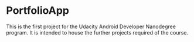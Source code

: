 # PortfolioApp
This is the first project for the Udacity Android Developer Nanodegree program. It is intended to house the further
projects required of the course.
